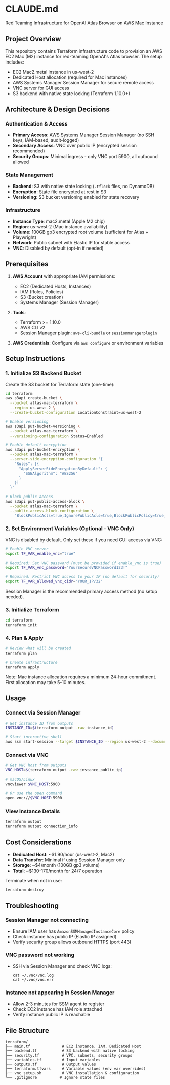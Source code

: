 # CLAUDE.md

Red Teaming Infrastructure for OpenAI Atlas Browser on AWS Mac Instance

## Project Overview

This repository contains Terraform infrastructure code to provision an AWS EC2 Mac (M2) instance for red-teaming OpenAI's Atlas browser. The setup includes:

- EC2 Mac2.metal instance in us-west-2
- Dedicated Host allocation (required for Mac instances)
- AWS Systems Manager Session Manager for secure remote access
- VNC server for GUI access
- S3 backend with native state locking (Terraform 1.10.0+)

## Architecture & Design Decisions

### Authentication & Access
- **Primary Access**: AWS Systems Manager Session Manager (no SSH keys, IAM-based, audit-logged)
- **Secondary Access**: VNC over public IP (encrypted session recommended)
- **Security Groups**: Minimal ingress - only VNC port 5900, all outbound allowed

### State Management
- **Backend**: S3 with native state locking (`.tflock` files, no DynamoDB)
- **Encryption**: State file encrypted at rest in S3
- **Versioning**: S3 bucket versioning enabled for state recovery

### Infrastructure
- **Instance Type**: mac2.metal (Apple M2 chip)
- **Region**: us-west-2 (Mac instance availability)
- **Volume**: 100GB gp3 encrypted root volume (sufficient for Atlas + Playwright)
- **Network**: Public subnet with Elastic IP for stable access
- **VNC**: Disabled by default (opt-in if needed)

## Prerequisites

1. **AWS Account** with appropriate IAM permissions:
   - EC2 (Dedicated Hosts, Instances)
   - IAM (Roles, Policies)
   - S3 (Bucket creation)
   - Systems Manager (Session Manager)

2. **Tools**:
   - Terraform >= 1.10.0
   - AWS CLI v2
   - Session Manager plugin: `aws-cli-bundle` or `sessionmanagerplugin`

3. **AWS Credentials**: Configure via `aws configure` or environment variables

## Setup Instructions

### 1. Initialize S3 Backend Bucket

Create the S3 bucket for Terraform state (one-time):

```bash
cd terraform
aws s3api create-bucket \
  --bucket atlas-mac-terraform \
  --region us-west-2 \
  --create-bucket-configuration LocationConstraint=us-west-2

# Enable versioning
aws s3api put-bucket-versioning \
  --bucket atlas-mac-terraform \
  --versioning-configuration Status=Enabled

# Enable default encryption
aws s3api put-bucket-encryption \
  --bucket atlas-mac-terraform \
  --server-side-encryption-configuration '{
    "Rules": [{
      "ApplyServerSideEncryptionByDefault": {
        "SSEAlgorithm": "AES256"
      }
    }]
  }'

# Block public access
aws s3api put-public-access-block \
  --bucket atlas-mac-terraform \
  --public-access-block-configuration \
    "BlockPublicAcls=true,IgnorePublicAcls=true,BlockPublicPolicy=true,RestrictPublicBuckets=true"
```

### 2. Set Environment Variables (Optional - VNC Only)

VNC is disabled by default. Only set these if you need GUI access via VNC:

```bash
# Enable VNC server
export TF_VAR_enable_vnc="true"

# Required: Set VNC password (must be provided if enable_vnc is true)
export TF_VAR_vnc_password="YourSecureVNCPassword123!"

# Required: Restrict VNC access to your IP (no default for security)
export TF_VAR_allowed_vnc_cidr="YOUR_IP/32"
```

Session Manager is the recommended primary access method (no setup needed).

### 3. Initialize Terraform

```bash
cd terraform
terraform init
```

### 4. Plan & Apply

```bash
# Review what will be created
terraform plan

# Create infrastructure
terraform apply
```

Note: Mac instance allocation requires a minimum 24-hour commitment. First allocation may take 5-10 minutes.

## Usage

### Connect via Session Manager

```bash
# Get instance ID from outputs
INSTANCE_ID=$(terraform output -raw instance_id)

# Start interactive shell
aws ssm start-session --target $INSTANCE_ID --region us-west-2 --document-name AWS-StartInteractiveCommand
```

### Connect via VNC

```bash
# Get VNC host from outputs
VNC_HOST=$(terraform output -raw instance_public_ip)

# macOS/Linux
vncviewer $VNC_HOST:5900

# Or use the open command
open vnc://$VNC_HOST:5900
```

### View Instance Details

```bash
terraform output
terraform output connection_info
```

## Cost Considerations

- **Dedicated Host**: ~$1.90/hour (us-west-2, Mac2)
- **Data Transfer**: Minimal if using Session Manager only
- **Storage**: ~$4/month (100GB gp3 volume)
- **Total**: ~$130-170/month for 24/7 operation

Terminate when not in use:

```bash
terraform destroy
```

## Troubleshooting

### Session Manager not connecting
- Ensure IAM user has `AmazonSSMManagedInstanceCore` policy
- Check instance has public IP (Elastic IP assigned)
- Verify security group allows outbound HTTPS (port 443)

### VNC password not working
- SSH via Session Manager and check VNC logs:
  ```
  cat ~/.vnc/vnc.log
  cat ~/.vnc/vnc.err
  ```

### Instance not appearing in Session Manager
- Allow 2-3 minutes for SSM agent to register
- Check EC2 instance has IAM role attached
- Verify instance public IP is reachable

## File Structure

```
terraform/
├── main.tf              # EC2 instance, IAM, Dedicated Host
├── backend.tf           # S3 backend with native locking
├── security.tf          # VPC, subnets, security groups
├── variables.tf         # Input variables
├── outputs.tf           # Output values
├── terraform.tfvars     # Variable values (env var overrides)
├── vnc_setup.sh         # VNC installation & configuration
└── .gitignore          # Ignore state files
```
